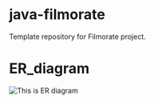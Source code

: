 # java-filmorate
Template repository for Filmorate project.

# ER_diagram
![This is ER diagram](https://github.com/Serg-Shapkin/java-filmorate/blob/main/ER_diagram.jpg)
